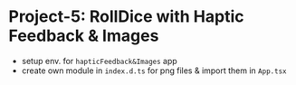 # Project-5: RollDice with Haptic Feedback & Images
- setup env. for `hapticFeedback&Images` app
- create own module in `index.d.ts` for png files & import them in `App.tsx`